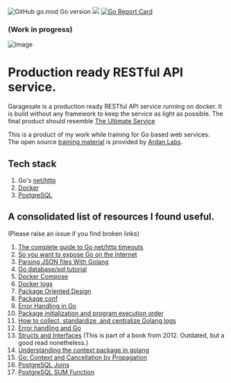 <img alt="GitHub go.mod Go version" src="https://img.shields.io/github/go-mod/go-version/sreejeet/garagesale">&nbsp;<img src="https://img.shields.io/badge/Ask%20me-anything-1abc9c.svg">
[![Go Report Card](https://goreportcard.com/badge/github.com/sreejeet/garagesale)](https://goreportcard.com/report/github.com/sreejeet/garagesale)

### (Work in progress)
<img alt="Image" src="https://i.imgur.com/5K6jBOC.png">

# Production ready RESTful API service.

Garagesale is a production ready RESTful API service running on docker. It is build without any framework to keep the service as light as possible. The final product should resemble [The Ultimate Service](https://github.com/ardanlabs/service)

This is a product of my work while training for Go based web services.  
The open source [training material](https://github.com/ardanlabs/service-training) is provided by [Ardan Labs](http://www.ardanlabs.com/).

## Tech stack
1. Go's [net/http](https://golang.org/pkg/net/http/)
2. [Docker](https://www.docker.com)
3. [PostgreSQL](https://www.postgresql.org/)

## A consolidated list of resources I found useful.
(Please raise an issue if you find broken links)
1. [The complete guide to Go net/http timeouts](https://blog.cloudflare.com/the-complete-guide-to-golang-net-http-timeouts/)
2. [So you want to expose Go on the Internet](https://blog.cloudflare.com/exposing-go-on-the-internet/)
3. [Parsing JSON files With Golang](https://tutorialedge.net/golang/parsing-json-with-golang/)
4. [Go database/sql tutorial](http://go-database-sql.org/)
5. [Docker Compose](https://docs.docker.com/compose/compose-file)
6. [Docker logs](https://docs.docker.com/config/containers/logging/)
7. [Package Oriented Design](https://www.ardanlabs.com/blog/2017/02/package-oriented-design.html)
8. [Package conf](https://github.com/ardanlabs/service-training/blob/master/06-configuration/internal/platform/conf/README.md)
9. [Error Handling in Go](https://medium.com/@hussachai/error-handling-in-go-a-quick-opinionated-guide-9199dd7c7f76)
10. [Package initialization and program execution order](https://yourbasic.org/golang/package-init-function-main-execution-order/)
11. [How to collect, standardize, and centralize Golang logs](https://www.datadoghq.com/blog/go-logging/)
12. [Error handling and Go](https://blog.golang.org/error-handling-and-go)
13. [Structs and Interfaces](https://www.golang-book.com/books/intro/9) (This is part of a book from 2012. Outdated, but a good read nonetheless.)
14. [Understanding the context package in golang](http://p.agnihotry.com/post/understanding_the_context_package_in_golang/)
15. [Go: Context and Cancellation by Propagation](https://medium.com/a-journey-with-go/go-context-and-cancellation-by-propagation-7a808bbc889c)
16. [PostgreSQL Joins](https://www.postgresqltutorial.com/postgresql-joins/)
17. [PostgreSQL SUM Function](https://www.postgresqltutorial.com/postgresql-sum-function/)